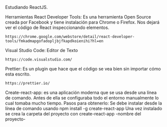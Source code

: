 Estudiando ReactJS.

Herramientas
React Developer Tools: Es una herramienta Open Source creada por Facebook y tiene instalación para Chrome o Firefox. Nos dejará ver el código de React inspeccionando elementos.

    https://chrome.google.com/webstore/detail/react-developer-tools/fmkadmapgofadopljbjfkapdkoienihi?hl=en

Visual Studio Code: Editor de Texto

    https://code.visualstudio.com/

Prettier: Es un plugin que hace que el código se vea bien sin importar cómo esta escrito.

    https://prettier.io/

Create-react-app: es una aplicación moderna que se usa desde una línea de comando. Antes de ella se                configuraba todo el entorno manualmente lo cual tomaba mucho tiempo.
    Pasos para obtenerlo:
    Se debe instalar desde la línea de comando usando
    npm install -g create-react-app
    Una vez instalado se crea la carpeta del proyecto con
    create-react-app -nombre del proyecto-

